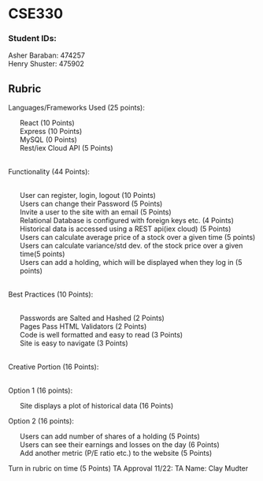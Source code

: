 # CSE330
### Student IDs:
Asher Baraban: 474257 <br>
Henry Shuster: 475902

## Rubric

Languages/Frameworks Used (25 points):
<ol>
 <list> React (10 Points)</list> <br> 
 <list>Express (10 Points)</list> <br> 
 <list> MySQL (0 Points)</list> <br>
 <list> Rest/iex Cloud API (5 Points)</list> <br>
</ol>
<br>
Functionality (44 Points): <br><br>
 <ol>
  <list>User can register, login, logout (10 Points)</list> <br>
  <list>Users can change their Password (5 Points)</list> <br>
  <list>Invite a user to the site with an email (5 Points)</list> <br>
  <list>Relational Database is configured with foreign keys etc. (4 Points)</list> <br>
  <list>Historical data is accessed using a REST api(iex cloud) (5 Points)</list> <br>
  <list>Users can calculate average price of a stock over a given time (5 points)</list> <br>
  <list>Users can calculate variance/std dev. of the stock price over a given time(5 points) </list><br>
  <list>Users can add a holding, which will be displayed when they log in (5 points)</list> <br>
 </ol>
<br>
Best Practices (10 Points): <br><br>
<ol>
  <list>Passwords are Salted and Hashed (2 Points)</list> <br>
  <list>Pages Pass HTML Validators (2 Points)</list> <br>
  <list>Code is well formatted and easy to read (3 Points)</list> <br>
  <list>Site is easy to navigate (3 Points)</list> <br>
<br>
</ol>
Creative Portion (16 Points):<br><br>

 Option 1 (16 points):<br>
 <ol>
 <list>Site displays a plot of historical data (16 Points)</list> <br>
 </ol>
 Option 2 (16 points):<br>
 <ol>
 <list>Users can add number of shares of a holding (5 Points) </list> <br>
 <list>Users can see their earnings and losses on the day (6 Points)</list> <br>
 <list>Add another metric (P/E ratio etc.) to the website (5 Points) </list><br>
</ol>
 
Turn in rubric on time (5 Points)
TA Approval 11/22: TA Name: Clay Mudter
